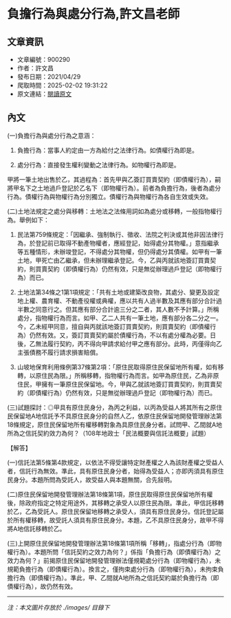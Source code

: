 # 負擔行為與處分行為,許文昌老師

## 文章資訊
- 文章編號：900290
- 作者：許文昌
- 發布日期：2021/04/29
- 爬取時間：2025-02-02 19:31:22
- 原文連結：[閱讀原文](https://real-estate.get.com.tw/Columns/detail.aspx?no=900290)

## 內文
(一)負擔行為與處分行為之意涵：

1. 負擔行為：當事人約定由一方為給付之法律行為。如債權行為即是。

2. 處分行為：直接發生權利變動之法律行為。如物權行為即是。

甲將一筆土地出售於乙，其過程為：首先甲與乙簽訂買賣契約（即債權行為），嗣將甲名下之土地過戶登記於乙名下（即物權行為）。前者為負擔行為，後者為處分行為。債權行為與物權行為分別獨立。債權行為與物權行為各自生效或失效。

(二)土地法規定之處分與移轉：土地法之法條用詞如為處分或移轉，一般指物權行為。舉例如下：

1. 民法第759條規定：「因繼承、強制執行、徵收、法院之判決或其他非因法律行為，於登記前已取得不動產物權者，應經登記，始得處分其物權。」意指繼承等五種情形，未辦竣登記，不得處分其物權，但仍得處分其債權。如甲有一筆土地，甲死亡由乙繼承，但未辦理繼承登記。今，乙與丙就該地簽訂買賣契約，則買賣契約（即債權行為）仍然有效，只是無從辦理過戶登記（即物權行為）而已。

2. 土地法第34條之1第1項規定：「共有土地或建築改良物，其處分、變更及設定地上權、農育權、不動產役權或典權，應以共有人過半數及其應有部分合計過半數之同意行之。但其應有部分合計逾三分之二者，其人數不予計算。」所稱處分，指物權行為而言。如甲、乙二人共有一筆土地，應有部分各二分之一。今，乙未經甲同意，擅自與丙就該地簽訂買賣契約，則買賣契約（即債權行為）仍然有效。又，簽訂買賣契約屬於債權行為，不以有處分權為必要。日後，乙無法履行契約，丙不得向甲請求給付甲之應有部分。此時，丙僅得向乙主張債務不履行請求損害賠償。

3. 山坡地保育利用條例第37條第2項：「原住民取得原住民保留地所有權，如有移轉，以原住民為限。」所稱移轉，指物權行為而言。如甲為原住民，乙為非原住民，甲擁有一筆原住民保留地。今，甲與乙就該地簽訂買賣契約，則買賣契約（即債權行為）仍然有效，只是無從辦理過戶登記（即物權行為）而已。

(三)試題探討：◎甲具有原住民身分，為丙之利益，以丙為受益人將其所有之原住民保留地A地信託予不具原住民身分的自然人乙，依原住民保留地開發管理辦法第18條規定，原住民保留地所有權移轉對象為具原住民身分者。試問甲、乙間就A地所為之信託契約效力為何？（108年地政士「民法概要與信託法概要」試題）

【解答】

(一)信託法第5條第4款規定，以依法不得受讓特定財產權之人為該財產權之受益人者，信託行為無效。準此，具有原住民身分者，始得為受益人；亦即丙須具有原住民身分。本題所問為受託人，故受益人與本題無關，合先敍明。

(二)原住民保留地開發管理辦法第18條第1項，原住民取得原住民保留地所有權後，除政府指定之特定用途外，其移轉之承受人以原住民為限。準此，甲信託移轉於乙，乙為受託人。原住民保留地移轉之承受人，須具有原住民身分。信託登記屬於所有權移轉，故受託人須具有原住民身分。本題，乙不具原住民身分，故甲不得將A地信託移轉於乙。

(三)上開原住民保留地開發管理辦法第18條第1項所稱「移轉」，指處分行為（即物權行為）。本題所問「信託契約之效力為何？」係指「負擔行為（即債權行為）之效力為何？」前揭原住民保留地開發管理辦法僅規範處分行為（即物權行為），未規範負擔行為（即債權行為）。換言之，僅拘束處分行為（即物權行為），未拘束負擔行為（即債權行為）。準此，甲、乙間就A地所為之信託契約屬於負擔行為（即債權行為），故仍然有效。

---
*注：本文圖片存放於 ./images/ 目錄下*

